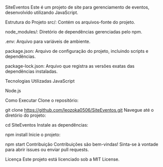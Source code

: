 SiteEventos
Este é um projeto de site para gerenciamento de eventos, desenvolvido utilizando JavaScript.

Estrutura do Projeto
src/: Contém os arquivos-fonte do projeto.

node_modules/: Diretório de dependências gerenciadas pelo npm.

.env: Arquivo para variáveis de ambiente.

package.json: Arquivo de configuração do projeto, incluindo scripts e dependências.

package-lock.json: Arquivo que registra as versões exatas das dependências instaladas.

Tecnologias Utilizadas
JavaScript

Node.js

Como Executar
Clone o repositório:

git clone https://github.com/leozoka0506/SiteEventos.git
Navegue até o diretório do projeto:

cd SiteEventos
Instale as dependências:

npm install
Inicie o projeto:

npm start
Contribuição
Contribuições são bem-vindas! Sinta-se à vontade para abrir issues ou enviar pull requests.

Licença
Este projeto está licenciado sob a MIT License.
